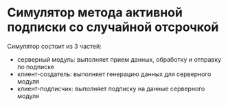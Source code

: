 Симулятор метода активной подписки со случайной отсрочкой
=========

Симулятор состоит из 3 частей:
- серверный модуль: выполняет прием данных, обработку и отправку по подписке
- клиент-создатель: выполняет генерацию данных для серверного модуля
- клиент-подписчик: выполняет подписку на данные серверного модуля

